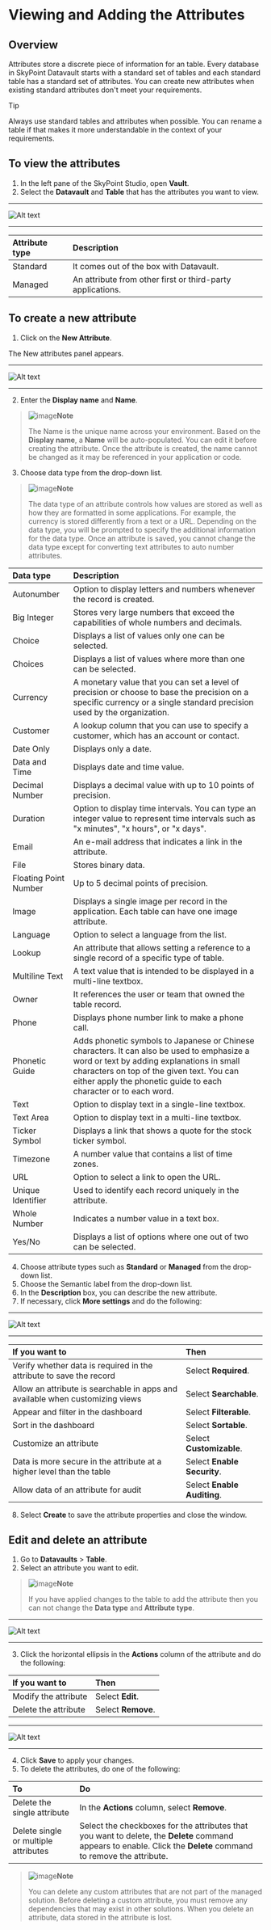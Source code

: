 # Viewing and Adding the Attributes

## Overview

Attributes store a discrete piece of information for an table. Every database in SkyPoint Datavault starts with a standard set of tables and each standard table has a standard set of attributes. You can create new attributes when existing standard attributes don't meet your requirements.

> [!TIP]
> Always use standard tables and attributes when possible. You can rename a table if that makes it more understandable in the context of your requirements.

## To view the attributes

1. In the left pane of the SkyPoint Studio, open **Vault**.
2. Select the **Datavault** and **Table** that has the attributes you want to view.  

---

![Alt text](/doc_snippets/Vault_Attributes.png)

---

|Attribute type|Description|
| :--- | :--- |
|Standard|It comes out of the box with Datavault.|
|Managed|An attribute from other first or third-party applications.|

## To create a new attribute

1. Click on the **New Attribute**.

The New attributes panel appears.  

---

![Alt text](/doc_snippets/Vault_NewAttributes.png)

---

2. Enter the **Display name** and **Name**. 

> ![image](/doc_snippets/Note_icon.png)**Note**
>
> The Name is the unique name across your environment. Based on the **Display name**, a **Name** will be auto-populated. You can edit it before creating the attribute. Once the attribute is created, the name cannot be changed as it may be referenced in your application or code.

3. Choose data type from the drop-down list.

> ![image](/doc_snippets/Note_icon.png)**Note**
>
> The data type of an attribute controls how values are stored as well as how they are formatted in some applications. For example, the currency is stored differently from a text or a URL. Depending on the data type, you will be prompted to specify the additional information for the data type. Once an attribute is saved, you cannot change the data type except for converting text attributes to auto number attributes.

|Data type|Description|
| :--- | :--- |
|Autonumber|Option to display letters and numbers whenever the record is created.|
|Big Integer|Stores very large numbers that exceed the capabilities of whole numbers and decimals.|
|Choice|Displays a list of values only one can be selected.|
|Choices|Displays a list of values where more than one can be selected.|
|Currency|A monetary value that you can set a level of precision or choose to base the precision on a specific currency or a single standard precision used by the organization.|
|Customer|A lookup column that you can use to specify a customer, which has an account or contact.|
|Date Only|Displays only a date.|
|Data and Time|Displays date and time value.|
|Decimal Number|Displays a decimal value with up to 10 points of precision.|
|Duration|Option to display time intervals. You can type an integer value to represent time intervals such as "x minutes", "x hours", or "x days".|
|Email|An e-mail address that indicates a link in the attribute.|
|File|Stores binary data.|
|Floating Point Number|Up to 5 decimal points of precision.|
|Image|Displays a single image per record in the application. Each table can have one image attribute.|
|Language|Option to select a language from the list.|
|Lookup|An attribute that allows setting a reference to a single record of a specific type of table.|
|Multiline Text|A text value that is intended to be displayed in a multi-line textbox.|
|Owner|It references the user or team that owned the table record.|
|Phone|Displays phone number link to make a phone call.|
|Phonetic Guide|Adds phonetic symbols to Japanese or Chinese characters. It can also be used to emphasize a word or text by adding explanations in small characters on top of the given text. You can either apply the phonetic guide to each character or to each word.|
|Text|Option to display text in a single-line textbox.|
|Text Area|Option to display text in a multi-line textbox.|
|Ticker Symbol|Displays a link that shows a quote for the stock ticker symbol.|
|Timezone|A number value that contains a list of time zones.|
|URL|Option to select a link to open the URL.|
|Unique Identifier|Used to identify each record uniquely in the attribute.|
|Whole Number|Indicates a number value in a text box.|
|Yes/No|Displays a list of options where one out of two can be selected. |

4. Choose attribute types such as **Standard** or **Managed** from the drop-down list.
5. Choose the Semantic label from the drop-down list.
6. In the **Description** box, you can describe the new attribute.
7. If necessary, click **More settings** and do the following:  

---

![Alt text](/doc_snippets/Vault_MoreSettings.png)

---

|If you want to|Then|
| :--- | :--- |
|Verify whether data is required in the attribute to save the record|Select **Required**.|
|Allow an attribute is searchable in apps and available when customizing views|Select **Searchable**.|
|Appear and filter in the dashboard|Select **Filterable**.|
|Sort in the dashboard|Select **Sortable**.|
|Customize an attribute|Select **Customizable**.|
|Data is more secure in the attribute at a higher level than the table|Select **Enable Security**.|
|Allow data of an attribute for audit|Select **Enable Auditing**.|

8. Select **Create** to save the attribute properties and close the window.

## Edit and delete an attribute

1. Go to **Datavaults** > **Table**.
2. Select an attribute you want to edit.

> ![image](/doc_snippets/Note_icon.png)**Note**
>
> If you have applied changes to the table to add the attribute then you can not change the **Data type** and **Attribute type**.  

---

![Alt text](/doc_snippets/Vault_AttributesEditDelete.png)

---

3. Click the horizontal ellipsis in the **Actions** column of the attribute and do the following:

|If you want to|Then|
| :--- | :--- |
|Modify the attribute|Select **Edit**.|
|Delete the attribute|Select **Remove**.|  

---

![Alt text](/doc_snippets/Vault_EditAttributes.png)

---

4. Click **Save** to apply your changes.
5. To delete the attributes, do one of the following:

|To|Do|
| :- | :- |
|Delete the single attribute|In the **Actions** column, select **Remove**.|
|Delete single or multiple attributes|Select the checkboxes for the attributes that you want to delete, the **Delete** command appears to enable. Click the **Delete** command to remove the attribute.|

> ![image](/doc_snippets/Note_icon.png)**Note**
>
> You can delete any custom attributes that are not part of the managed solution. Before deleting a custom attribute, you must remove any dependencies that may exist in other solutions. When you delete an attribute, data stored in the attribute is lost.



